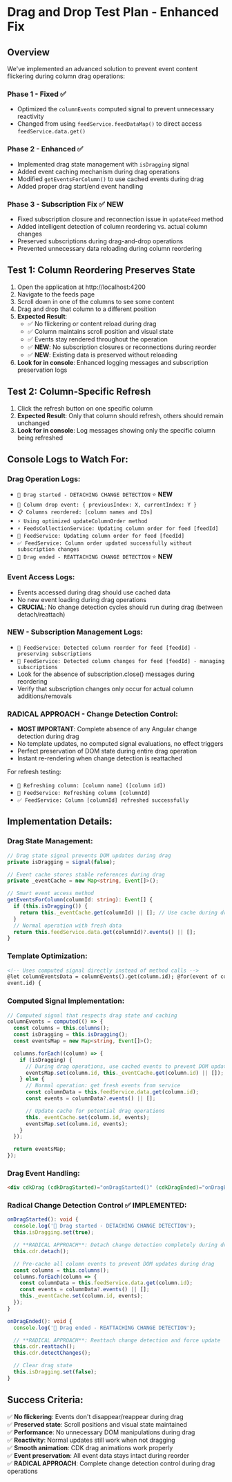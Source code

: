 # Drag and Drop Test Plan - Enhanced Fix

## Overview

We've implemented an advanced solution to prevent event content flickering during column drag operations:

### **Phase 1 - Fixed** ✅

- Optimized the `columnEvents` computed signal to prevent unnecessary reactivity
- Changed from using `feedService.feedDataMap()` to direct access `feedService.data.get()`

### **Phase 2 - Enhanced** ✅

- Implemented drag state management with `isDragging` signal
- Added event caching mechanism during drag operations
- Modified `getEventsForColumn()` to use cached events during drag
- Added proper drag start/end event handling

### **Phase 3 - Subscription Fix** ✅ **NEW**

- Fixed subscription closure and reconnection issue in `updateFeed` method
- Added intelligent detection of column reordering vs. actual column changes
- Preserved subscriptions during drag-and-drop operations
- Prevented unnecessary data reloading during column reordering

## Test 1: Column Reordering Preserves State

1. Open the application at http://localhost:4200
2. Navigate to the feeds page
3. Scroll down in one of the columns to see some content
4. Drag and drop that column to a different position
5. **Expected Result**:
   - ✅ No flickering or content reload during drag
   - ✅ Column maintains scroll position and visual state
   - ✅ Events stay rendered throughout the operation
   - ✅ **NEW**: No subscription closures or reconnections during reorder
   - ✅ **NEW**: Existing data is preserved without reloading
6. **Look for in console**: Enhanced logging messages and subscription preservation logs

## Test 2: Column-Specific Refresh

1. Click the refresh button on one specific column
2. **Expected Result**: Only that column should refresh, others should remain unchanged
3. **Look for in console**: Log messages showing only the specific column being refreshed

## Console Logs to Watch For:

### Drag Operation Logs:

- `🚀 Drag started - DETACHING CHANGE DETECTION` ⭐ **NEW**
- `🔄 Column drop event: { previousIndex: X, currentIndex: Y }`
- `📋 Columns reordered: [column names and IDs]`
- `⚡ Using optimized updateColumnOrder method`
- `⚡ FeedsCollectionService: Updating column order for feed [feedId]`
- `🔄 FeedService: Updating column order for feed [feedId]`
- `✅ FeedService: Column order updated successfully without subscription changes`
- `🏁 Drag ended - REATTACHING CHANGE DETECTION` ⭐ **NEW**

### Event Access Logs:

- Events accessed during drag should use cached data
- No new event loading during drag operations
- **CRUCIAL**: No change detection cycles should run during drag (between detach/reattach)

### **NEW** - Subscription Management Logs:

- `🔄 FeedService: Detected column reorder for feed [feedId] - preserving subscriptions`
- `🔄 FeedService: Detected column changes for feed [feedId] - managing subscriptions`
- Look for the absence of subscription.close() messages during reordering
- Verify that subscription changes only occur for actual column additions/removals

### **RADICAL APPROACH** - Change Detection Control:

- **MOST IMPORTANT**: Complete absence of any Angular change detection during drag
- No template updates, no computed signal evaluations, no effect triggers
- Perfect preservation of DOM state during entire drag operation
- Instant re-rendering when change detection is reattached

For refresh testing:

- `🔄 Refreshing column: [column name] ([column id])`
- `🔄 FeedService: Refreshing column [columnId]`
- `✅ FeedService: Column [columnId] refreshed successfully`

## Implementation Details:

### **Drag State Management**:

```typescript
// Drag state signal prevents DOM updates during drag
private isDragging = signal(false);

// Event cache stores stable references during drag
private _eventCache = new Map<string, Event[]>();

// Smart event access method
getEventsForColumn(columnId: string): Event[] {
  if (this.isDragging()) {
    return this._eventCache.get(columnId) || []; // Use cache during drag
  }
  // Normal operation with fresh data
  return this.feedService.data.get(columnId)?.events() || [];
}
```

### **Template Optimization**:

```html
<!-- Uses computed signal directly instead of method calls -->
@let columnEventsData = columnEvents().get(column.id); @for(event of columnEventsData; track
event.id) {
```

### **Computed Signal Implementation**:

```typescript
// Computed signal that respects drag state and caching
columnEvents = computed(() => {
  const columns = this.columns();
  const isDragging = this.isDragging();
  const eventsMap = new Map<string, Event[]>();

  columns.forEach((column) => {
    if (isDragging) {
      // During drag operations, use cached events to prevent DOM updates
      eventsMap.set(column.id, this._eventCache.get(column.id) || []);
    } else {
      // Normal operation: get fresh events from service
      const columnData = this.feedService.data.get(column.id);
      const events = columnData?.events() || [];

      // Update cache for potential drag operations
      this._eventCache.set(column.id, events);
      eventsMap.set(column.id, events);
    }
  });

  return eventsMap;
});
```

### **Drag Event Handling**:

```html
<div cdkDrag (cdkDragStarted)="onDragStarted()" (cdkDragEnded)="onDragEnded()"></div>
```

### **Radical Change Detection Control** ✅ **IMPLEMENTED**:

```typescript
onDragStarted(): void {
  console.log('🚀 Drag started - DETACHING CHANGE DETECTION');
  this.isDragging.set(true);

  // **RADICAL APPROACH**: Detach change detection completely during drag
  this.cdr.detach();

  // Pre-cache all column events to prevent DOM updates during drag
  const columns = this.columns();
  columns.forEach(column => {
    const columnData = this.feedService.data.get(column.id);
    const events = columnData?.events() || [];
    this._eventCache.set(column.id, events);
  });
}

onDragEnded(): void {
  console.log('🏁 Drag ended - REATTACHING CHANGE DETECTION');

  // **RADICAL APPROACH**: Reattach change detection and force update
  this.cdr.reattach();
  this.cdr.detectChanges();

  // Clear drag state
  this.isDragging.set(false);
}
```

## Success Criteria:

✅ **No flickering**: Events don't disappear/reappear during drag  
✅ **Preserved state**: Scroll positions and visual state maintained  
✅ **Performance**: No unnecessary DOM manipulations during drag  
✅ **Reactivity**: Normal updates still work when not dragging  
✅ **Smooth animation**: CDK drag animations work properly  
✅ **Event preservation**: All event data stays intact during reorder  
✅ **RADICAL APPROACH**: Complete change detection control during drag operations
